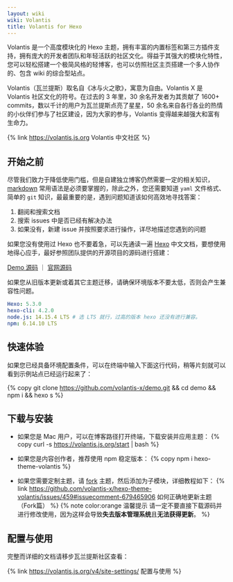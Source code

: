 ```yaml
---
layout: wiki
wiki: Volantis
title: Volantis for Hexo
---
```


Volantis 是一个高度模块化的 Hexo 主题，拥有丰富的内置标签和第三方插件支持，拥有庞大的开发者团队和年轻活跃的社区文化。得益于其强大的模块化特性，您可以轻松搭建一个极简风格的轻博客，也可以仿照社区主页搭建一个多人协作的、包含 wiki 的综合型站点。

Volantis（瓦兰提斯）取名自《冰与火之歌》，寓意为自由。Volantis X 是 Volantis 社区文化的符号。在过去的 3 年里，30 余名开发者为其贡献了 1600+ commits，数以千计的用户为瓦兰提斯点亮了星星，50 余名来自各行各业的热情的小伙伴们参与了社区建设，因为大家的参与，Volantis 变得越来越强大和富有生命力。

{% link https://volantis.js.org Volantis&nbsp;中文社区 %}

## 开始之前

尽管我们致力于降低使用门槛，但是自建独立博客仍然需要一定的相关知识，[markdown](https://www.runoob.com/markdown/md-tutorial.html) 常用语法是必须要掌握的，除此之外，您还需要知道 `yaml` 文件格式、简单的 `git` 知识，最最重要的是，遇到问题知道该如何高效地寻找答案：

1. 翻阅和搜索文档
2. 搜索 issues 中是否已经有解决办法
3. 如果没有，新建 issue 并按照要求进行操作，详尽地描述您遇到的问题

如果您没有使用过 Hexo 也不要着急，可以先通读一遍 [Hexo](https://hexo.io/zh-cn/docs/) 中文文档，要想使用地得心应手，最好参照团队提供的开源项目的源码进行搭建：

[Demo 源码](https://github.com/volantis-x/demo) ｜ [官网源码](https://github.com/volantis-x/community)

如果您从旧版本更新或着其它主题迁移，请确保环境版本不要太低，否则会产生兼容性问题。

```yaml
Hexo: 5.3.0
hexo-cli: 4.2.0
node.js: 14.15.4 LTS # 选 LTS 就行，过高的版本 hexo 还没有进行兼容。
npm: 6.14.10 LTS
```

## 快速体验

如果您已经具备环境配置条件，可以在终端中输入下面这行代码，稍等片刻就可以看到示例站点已经运行起来了：

{% copy git clone https://github.com/volantis-x/demo.git && cd demo && npm i && hexo s %}

## 下载与安装

- 如果您是 Mac 用户，可以在博客路径打开终端，下载安装并应用主题：
{% copy curl -s https://volantis.js.org/start | bash %}

- 如果您是内容创作者，推荐使用 npm 稳定版本：
{% copy npm i hexo-theme-volantis %}

- 如果您需要定制主题，请 [fork](https://github.com/volantis-x/hexo-theme-volantis/) 主题，然后添加为子模块，详细教程如下：
{% link https://github.com/volantis-x/hexo-theme-volantis/issues/459#issuecomment-679465906 如何正确地更新主题（Fork篇） %}
{% note color:orange 温馨提示 请一定不要直接下载源码并进行修改使用，因为这样会导致**失去版本管理系统**且**无法获得更新**。 %}

## 配置与使用

完整而详细的文档请移步瓦兰提斯社区查看：

{% link https://volantis.js.org/v4/site-settings/ 配置与使用 %}
